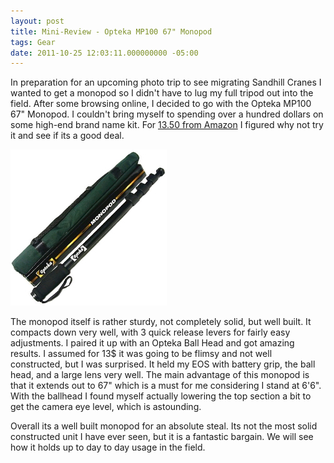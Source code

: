 ```yaml
---
layout: post
title: Mini-Review - Opteka MP100 67" Monopod
tags: Gear
date: 2011-10-25 12:03:11.000000000 -05:00
---
```

<p>In preparation for an upcoming photo trip to see migrating Sandhill Cranes I wanted to get a monopod so I didn't have to lug my full tripod out into the field.  After some browsing online, I decided to go with the Opteka MP100 67" Monopod.  I couldn't bring myself to spending over a hundred dollars on some high-end brand name kit.  For <a href="http://www.amazon.com/Opteka-MP100-Professional-Heavy-Monopod/dp/B0002RBQO0/">13.50 from Amazon</a> I figured why not try it and see if its a good deal.</p>

<img src="/images/opteka_m100.jpg" alt="Opteka M100 Monopod and carrying case" />
<p>The monopod itself is rather sturdy, not completely solid, but well built.  It compacts down very well, with 3 quick release levers for fairly easy adjustments.  I paired it up with an Opteka Ball Head and got amazing results.  I assumed for 13$ it was going to be flimsy and not well constructed, but I was surprised. It held my EOS with battery grip, the ball head, and a large lens very well.  The main advantage of this monopod is that it extends out to 67" which is a must for me considering I stand at 6'6".  With the ballhead I found myself actually lowering the top section a bit to get the camera eye level, which is astounding.</p>

<p>Overall its a well built monopod for an absolute steal.  Its not the most solid constructed unit I have ever seen, but it is a fantastic bargain.  We will see how it holds up to day to day usage in the field.</p>
